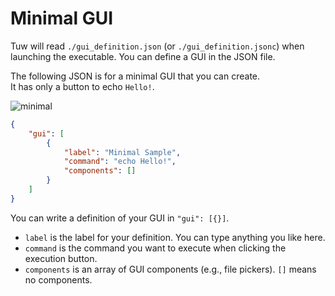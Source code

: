 # Minimal GUI

Tuw will read `./gui_definition.json` (or `./gui_definition.jsonc`) when launching the executable. You can define a GUI in the JSON file.  
  
The following JSON is for a minimal GUI that you can create.  
It has only a button to echo `Hello!`.  

![minimal](https://github.com/matyalatte/tuw/assets/69258547/a47047d4-0b7c-48cf-bf6b-18b62476e71c)

```json
{
    "gui": [
        {
            "label": "Minimal Sample",
            "command": "echo Hello!",
            "components": []
        }
    ]
}
```

You can write a definition of your GUI in `"gui": [{}]`.  

-   `label` is the label for your definition. You can type anything you like here.
-   `command` is the command you want to execute when clicking the execution button.
-   `components` is an array of GUI components (e.g., file pickers). `[]` means no components.
